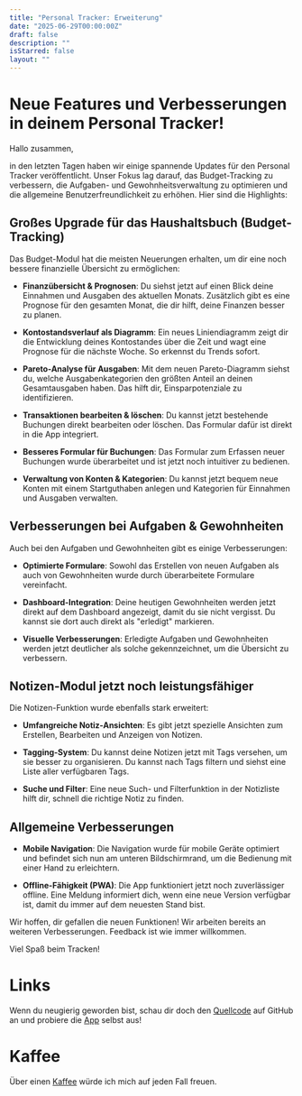 ```yaml
---
title: "Personal Tracker: Erweiterung"
date: "2025-06-29T00:00:00Z"
draft: false
description: ""
isStarred: false
layout: ""
---
```


# Neue Features und Verbesserungen in deinem Personal Tracker!

Hallo zusammen,

in den letzten Tagen haben wir einige spannende Updates für den Personal Tracker veröffentlicht. Unser Fokus lag darauf, das Budget-Tracking zu verbessern, die Aufgaben- und Gewohnheitsverwaltung zu optimieren und die allgemeine Benutzerfreundlichkeit zu erhöhen. Hier sind die Highlights:

## Großes Upgrade für das Haushaltsbuch (Budget-Tracking)

Das Budget-Modul hat die meisten Neuerungen erhalten, um dir eine noch bessere finanzielle Übersicht zu ermöglichen:

- **Finanzübersicht & Prognosen**: Du siehst jetzt auf einen Blick deine Einnahmen und Ausgaben des aktuellen Monats. Zusätzlich gibt es eine Prognose für den gesamten Monat, die dir hilft, deine Finanzen besser zu planen.

- **Kontostandsverlauf als Diagramm**: Ein neues Liniendiagramm zeigt dir die Entwicklung deines Kontostandes über die Zeit und wagt eine Prognose für die nächste Woche. So erkennst du Trends sofort.

- **Pareto-Analyse für Ausgaben**: Mit dem neuen Pareto-Diagramm siehst du, welche Ausgabenkategorien den größten Anteil an deinen Gesamtausgaben haben. Das hilft dir, Einsparpotenziale zu identifizieren.

- **Transaktionen bearbeiten & löschen**: Du kannst jetzt bestehende Buchungen direkt bearbeiten oder löschen. Das Formular dafür ist direkt in die App integriert.

- **Besseres Formular für Buchungen**: Das Formular zum Erfassen neuer Buchungen wurde überarbeitet und ist jetzt noch intuitiver zu bedienen.

- **Verwaltung von Konten & Kategorien**: Du kannst jetzt bequem neue Konten mit einem Startguthaben anlegen und Kategorien für Einnahmen und Ausgaben verwalten.

## Verbesserungen bei Aufgaben & Gewohnheiten

Auch bei den Aufgaben und Gewohnheiten gibt es einige Verbesserungen:

- **Optimierte Formulare**: Sowohl das Erstellen von neuen Aufgaben als auch von Gewohnheiten wurde durch überarbeitete Formulare vereinfacht.

- **Dashboard-Integration**: Deine heutigen Gewohnheiten werden jetzt direkt auf dem Dashboard angezeigt, damit du sie nicht vergisst. Du kannst sie dort auch direkt als "erledigt" markieren.

- **Visuelle Verbesserungen**: Erledigte Aufgaben und Gewohnheiten werden jetzt deutlicher als solche gekennzeichnet, um die Übersicht zu verbessern.

## Notizen-Modul jetzt noch leistungsfähiger

Die Notizen-Funktion wurde ebenfalls stark erweitert:

- **Umfangreiche Notiz-Ansichten**: Es gibt jetzt spezielle Ansichten zum Erstellen, Bearbeiten und Anzeigen von Notizen.

- **Tagging-System**: Du kannst deine Notizen jetzt mit Tags versehen, um sie besser zu organisieren. Du kannst nach Tags filtern und siehst eine Liste aller verfügbaren Tags.

- **Suche und Filter**: Eine neue Such- und Filterfunktion in der Notizliste hilft dir, schnell die richtige Notiz zu finden.

## Allgemeine Verbesserungen

- **Mobile Navigation**: Die Navigation wurde für mobile Geräte optimiert und befindet sich nun am unteren Bildschirmrand, um die Bedienung mit einer Hand zu erleichtern.

- **Offline-Fähigkeit (PWA)**: Die App funktioniert jetzt noch zuverlässiger offline. Eine Meldung informiert dich, wenn eine neue Version verfügbar ist, damit du immer auf dem neuesten Stand bist.

Wir hoffen, dir gefallen die neuen Funktionen! Wir arbeiten bereits an weiteren Verbesserungen. Feedback ist wie immer willkommen.

Viel Spaß beim Tracken!

# Links

Wenn du neugierig geworden bist, schau dir doch den
[Quellcode](https://github.com/KayBeckmann/personal-tracker)
auf GitHub an und probiere die
[App](https://personal-tracker.kay-beckmann.de/)
selbst aus!

# Kaffee

Über einen
[Kaffee](https://www.buymeacoffee.com/snuppedelua)
würde ich mich auf jeden Fall freuen.
